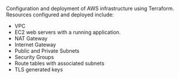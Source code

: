 Configuration and deployment of AWS infrastructure using Terraform. Resources configured and deployed include:

- VPC
- EC2 web servers with a running application.
- NAT Gateway
- Internet Gateway
- Public and Private Subnets
- Security Groups
- Route tables with associated subnets
- TLS generated keys
